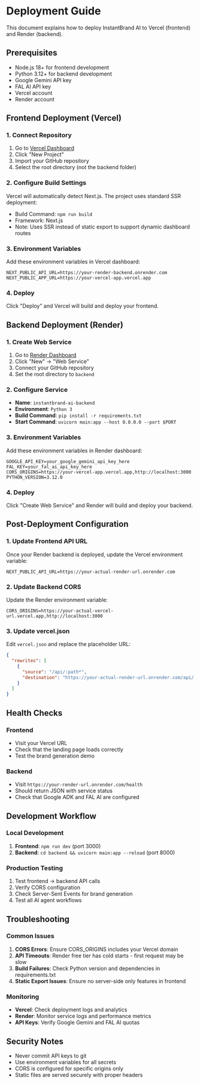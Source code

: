 # Deployment Guide

This document explains how to deploy InstantBrand AI to Vercel (frontend) and Render (backend).

## Prerequisites

- Node.js 18+ for frontend development
- Python 3.12+ for backend development
- Google Gemini API key
- FAL AI API key
- Vercel account
- Render account

## Frontend Deployment (Vercel)

### 1. Connect Repository
1. Go to [Vercel Dashboard](https://vercel.com/dashboard)
2. Click "New Project"
3. Import your GitHub repository
4. Select the root directory (not the backend folder)

### 2. Configure Build Settings
Vercel will automatically detect Next.js. The project uses standard SSR deployment:
- Build Command: `npm run build`
- Framework: Next.js
- Note: Uses SSR instead of static export to support dynamic dashboard routes

### 3. Environment Variables
Add these environment variables in Vercel dashboard:
```
NEXT_PUBLIC_API_URL=https://your-render-backend.onrender.com
NEXT_PUBLIC_APP_URL=https://your-vercel-app.vercel.app
```

### 4. Deploy
Click "Deploy" and Vercel will build and deploy your frontend.

## Backend Deployment (Render)

### 1. Create Web Service
1. Go to [Render Dashboard](https://render.com/dashboard)
2. Click "New" → "Web Service"
3. Connect your GitHub repository
4. Set the root directory to `backend`

### 2. Configure Service
- **Name**: `instantbrand-ai-backend`
- **Environment**: `Python 3`
- **Build Command**: `pip install -r requirements.txt`
- **Start Command**: `uvicorn main:app --host 0.0.0.0 --port $PORT`

### 3. Environment Variables
Add these environment variables in Render dashboard:
```
GOOGLE_API_KEY=your_google_gemini_api_key_here
FAL_KEY=your_fal_ai_api_key_here
CORS_ORIGINS=https://your-vercel-app.vercel.app,http://localhost:3000
PYTHON_VERSION=3.12.0
```

### 4. Deploy
Click "Create Web Service" and Render will build and deploy your backend.

## Post-Deployment Configuration

### 1. Update Frontend API URL
Once your Render backend is deployed, update the Vercel environment variable:
```
NEXT_PUBLIC_API_URL=https://your-actual-render-url.onrender.com
```

### 2. Update Backend CORS
Update the Render environment variable:
```
CORS_ORIGINS=https://your-actual-vercel-url.vercel.app,http://localhost:3000
```

### 3. Update vercel.json
Edit `vercel.json` and replace the placeholder URL:
```json
{
  "rewrites": [
    {
      "source": "/api/:path*",
      "destination": "https://your-actual-render-url.onrender.com/api/:path*"
    }
  ]
}
```

## Health Checks

### Frontend
- Visit your Vercel URL
- Check that the landing page loads correctly
- Test the brand generation demo

### Backend
- Visit `https://your-render-url.onrender.com/health`
- Should return JSON with service status
- Check that Google ADK and FAL AI are configured

## Development Workflow

### Local Development
1. **Frontend**: `npm run dev` (port 3000)
2. **Backend**: `cd backend && uvicorn main:app --reload` (port 8000)

### Production Testing
1. Test frontend → backend API calls
2. Verify CORS configuration
3. Check Server-Sent Events for brand generation
4. Test all AI agent workflows

## Troubleshooting

### Common Issues

1. **CORS Errors**: Ensure CORS_ORIGINS includes your Vercel domain
2. **API Timeouts**: Render free tier has cold starts - first request may be slow
3. **Build Failures**: Check Python version and dependencies in requirements.txt
4. **Static Export Issues**: Ensure no server-side only features in frontend

### Monitoring

- **Vercel**: Check deployment logs and analytics
- **Render**: Monitor service logs and performance metrics
- **API Keys**: Verify Google Gemini and FAL AI quotas

## Security Notes

- Never commit API keys to git
- Use environment variables for all secrets
- CORS is configured for specific origins only
- Static files are served securely with proper headers